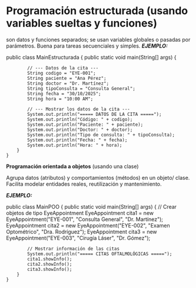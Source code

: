  # **Programación estructurada** (usando variables sueltas y funciones)

 son datos y funciones separados; se usan variables globales o pasadas por parámetros. Buena para tareas secuenciales y simples.
***EJEMPLO:***

public class MainEstructurada {
        public static void main(String[] args) {

            // --- Datos de la cita ---
            String codigo = "EYE-001";
            String paciente = "Ana Pérez";
            String doctor = "Dr. Martínez";
            String tipoConsulta = "Consulta General";
            String fecha = "30/10/2025";
            String hora = "10:00 AM";

            // --- Mostrar los datos de la cita ---
            System.out.println("===== DATOS DE LA CITA =====");
            System.out.println("Código: " + codigo);
            System.out.println("Paciente: " + paciente);
            System.out.println("Doctor: " + doctor);
            System.out.println("Tipo de consulta: " + tipoConsulta);
            System.out.println("Fecha: " + fecha);
            System.out.println("Hora: " + hora);
        }
    }


**Programación orientada a objetos** (usando una clase)

 Agrupa datos (atributos) y comportamientos (métodos) en un objeto/ clase. Facilita modelar entidades reales, reutilización y mantenimiento.

 ***EJEMPLO:***

 public class MainPOO {
        public static void main(String[] args) {
            // Crear objetos de tipo EyeAppointment
            EyeAppointment cita1 = new EyeAppointment("EYE-001", "Consulta General", "Dr. Martínez");
            EyeAppointment cita2 = new EyeAppointment("EYE-002", "Examen Optométrico", "Dra. Rodríguez");
            EyeAppointment cita3 = new EyeAppointment("EYE-003", "Cirugía Láser", "Dr. Gómez");

            // Mostrar información de las citas
            System.out.println("===== CITAS OFTALMOLÓGICAS =====");
            cita1.showInfo();
            cita2.showInfo();
            cita3.showInfo();
        }
    }


